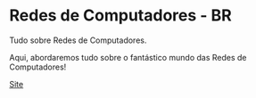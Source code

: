 # Redes de Computadores - BR
Tudo sobre Redes de Computadores.

Aqui, abordaremos tudo sobre o fantástico mundo das Redes de Computadores!

<a href="https://jrodolfoso07.github.io/Redes-de-Computadores---BR/site-redes-de-computadores-br/index.html"> Site </a>